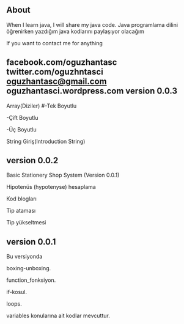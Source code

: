 About
------------------------------

When I learn java, I will share my java code.
Java programlama dilini öğrenirken yazdığım java kodlarını paylaşıyor olacağım


If you want to contact me for anything

facebook.com/oguzhantasc
twitter.com/oguzhntasci
oguzhantasc@gmail.com
oguzhantasci.wordpress.com
version 0.0.3
-------------------
Array(Diziler)
  #-Tek Boyutlu
  
  -Çift Boyutlu
  
  -Üç Boyutlu

String Giriş(Introduction String)



version 0.0.2
-------------------
Basic Stationery Shop System (Version 0.0.1)

Hipotenüs (hypotenyse) hesaplama

Kod blogları

Tip ataması

Tip yükseltmesi



version 0.0.1
-------------------
Bu versiyonda 

boxing-unboxing.

function_fonksiyon.

if-kosul.

loops.

variables  konularına ait kodlar mevcuttur.




